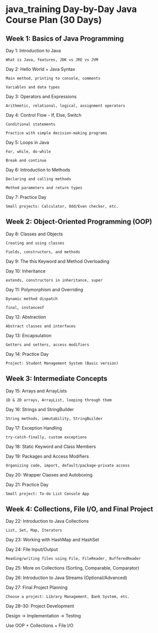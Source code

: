# java_training Day-by-Day Java Course Plan (30 Days)

## Week 1: Basics of Java Programming

  Day 1: Introduction to Java

    What is Java, features, JDK vs JRE vs JVM

  Day 2: Hello World + Java Syntax
  
    Main method, printing to console, comments
  
    Variables and data types
  
  Day 3: Operators and Expressions
  
    Arithmetic, relational, logical, assignment operators
  
  Day 4: Control Flow - If, Else, Switch
  
    Conditional statements
  
    Practice with simple decision-making programs
  
  Day 5: Loops in Java
  
    For, while, do-while
  
    Break and continue

  Day 6: Introduction to Methods
  
    Declaring and calling methods
    
    Method parameters and return types
    
  Day 7: Practice Day
  
    Small projects: Calculator, Odd/Even checker, etc.

## Week 2: Object-Oriented Programming (OOP)

  Day 8: Classes and Objects
  
    Creating and using classes
  
    Fields, constructors, and methods
  
  Day 9:
    The this Keyword and Method Overloading
  
  Day 10: Inheritance
  
    extends, constructors in inheritance, super
  
  Day 11: Polymorphism and Overriding
  
    Dynamic method dispatch
  
    final, instanceof
  
  Day 12: Abstraction
  
    Abstract classes and interfaces
    
  Day 13: Encapsulation
  
    Getters and setters, access modifiers
  
  Day 14: Practice Day
  
    Project: Student Management System (Basic version)

## Week 3: Intermediate Concepts
  
  Day 15: Arrays and ArrayLists

    1D & 2D arrays, ArrayList, looping through them

  Day 16: Strings and StringBuilder
  
    String methods, immutability, StringBuilder
  
  Day 17: Exception Handling
  
    try-catch-finally, custom exceptions
  
  Day 18: 
    Static Keyword and Class Members
  
  Day 19: 
    Packages and Access Modifiers
  
    Organizing code, import, default/package-private access
  
  Day 20: 
    Wrapper Classes and Autoboxing
  
  Day 21: Practice Day
  
    Small project: To-do List Console App

## Week 4: Collections, File I/O, and Final Project

  Day 22: Introduction to Java Collections
  
    List, Set, Map, Iterators
  
  Day 23: 
    Working with HashMap and HashSet
  
  Day 24: File Input/Output
  
    Reading/writing files using File, FileReader, BufferedReader
  
  Day 25: More on Collections (Sorting, Comparable, Comparator)
  
  Day 26: Introduction to Java Streams (Optional/Advanced)
  
  Day 27: Final Project Planning
  
    Choose a project: Library Management, Bank System, etc.
  
  Day 28–30: 
    Project Development
  
Design → Implementation → Testing

Use OOP + Collections + File I/O
